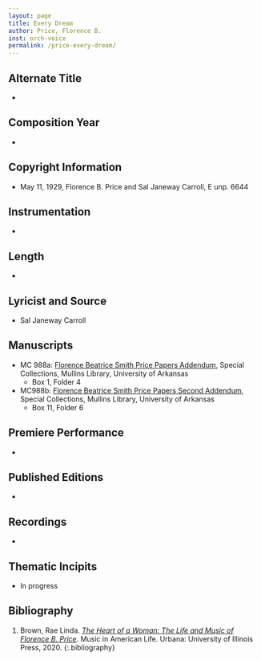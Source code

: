 ```yaml
---
layout: page
title: Every Dream
author: Price, Florence B.
inst: orch-voice
permalink: /price-every-dream/
---
```


## Alternate Title
- 

## Composition Year
- 

## Copyright Information
- May 11, 1929, Florence B. Price and Sal Janeway Carroll, E unp. 6644

## Instrumentation
- 

## Length
- 

## Lyricist and Source
- Sal Janeway Carroll

## Manuscripts
- MC 988a: <a href="https://uark.as.atlas-sys.com/repositories/2/resources/1522" target="_blank">Florence Beatrice Smith Price Papers Addendum</a>, Special Collections, Mullins Library, University of Arkansas
    * Box 1, Folder 4
- MC988b: <a href="https://uark.as.atlas-sys.com/repositories/2/resources/696/" target="_blank">Florence Beatrice Smith Price Papers Second Addendum</a>, Special Collections, Mullins Library, University of Arkansas
    * Box 11, Folder 6

## Premiere Performance
- 

## Published Editions
- 

## Recordings
- 

## Thematic Incipits
- In progress

## Bibliography
1. Brown, Rae Linda. <a href="https://www.worldcat.org/title/1122800180" target="_blank">*The Heart of a Woman: The Life and Music of Florence B. Price*</a>. Music in American Life. Urbana: University of Illinois Press, 2020.
{:.bibliography}
